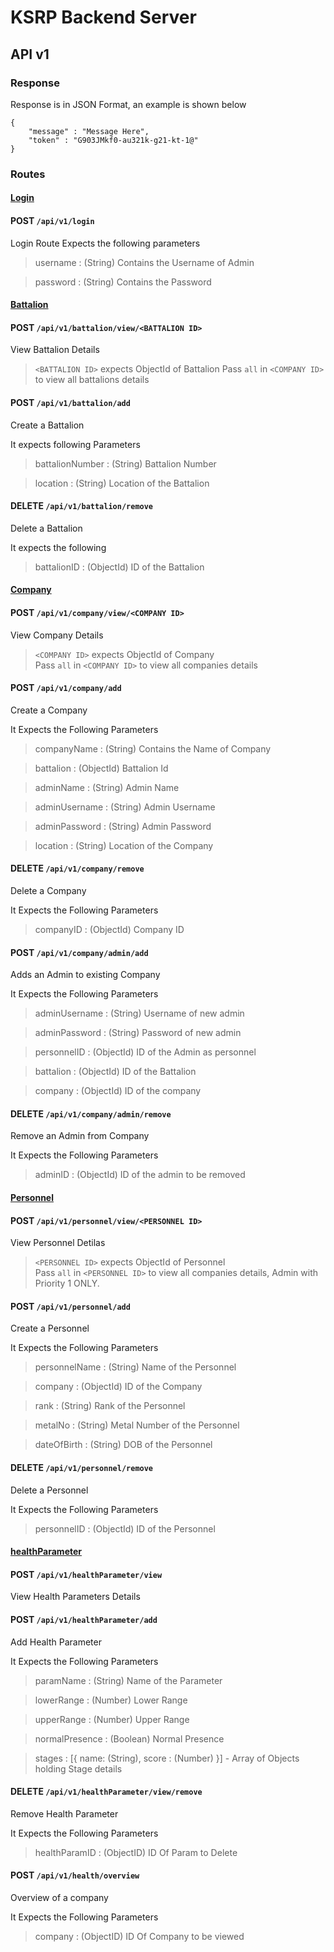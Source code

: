 # KSRP Backend Server
## API v1



### Response
Response is in JSON Format, an example is shown below

```
{
    "message" : "Message Here",
    "token" : "G903JMkf0-au321k-g21-kt-1@" 
}
```
### Routes 

#### <u>Login</u>  
#### POST `/api/v1/login`  
Login Route Expects the following parameters
> username : (String) Contains the Username of Admin

> password : (String) Contains the Password

#### <u>Battalion</u>
#### POST `/api/v1/battalion/view/<BATTALION ID>`
View Battalion Details

> `<BATTALION ID>` expects ObjectId of Battalion 
Pass `all` in `<COMPANY ID>` to view all battalions details

#### POST `/api/v1/battalion/add`
Create a Battalion

It expects following Parameters
> battalionNumber : (String) Battalion Number

> location : (String) Location of the Battalion

#### DELETE `/api/v1/battalion/remove`  
Delete a Battalion

It expects the following
> battalionID : (ObjectId) ID of the Battalion

#### <u>Company</u> 
#### POST `/api/v1/company/view/<COMPANY ID>`
View Company Details  

> `<COMPANY ID>` expects ObjectId of Company  
Pass `all` in `<COMPANY ID>` to view all companies details

#### POST `/api/v1/company/add`
Create a Company

It Expects the Following Parameters
> companyName : (String) Contains the Name of Company

> battalion : (ObjectId) Battalion Id

> adminName : (String) Admin Name

> adminUsername : (String) Admin Username

> adminPassword : (String) Admin Password

> location : (String) Location of the Company

#### DELETE `/api/v1/company/remove`
Delete a Company

It Expects the Following Parameters
> companyID : (ObjectId) Company ID

#### POST `/api/v1/company/admin/add`
Adds an Admin to existing Company

It Expects the Following Parameters
> adminUsername : (String) Username of new admin

> adminPassword : (String) Password of new admin

> personnelID : (ObjectId) ID of the Admin as personnel

> battalion : (ObjectId) ID of the Battalion

> company : (ObjectId) ID of the company

#### DELETE `/api/v1/company/admin/remove`
Remove an Admin from Company

It Expects the Following Parameters
> adminID : (ObjectId) ID of the admin to be removed

#### <u>Personnel</u> 
#### POST `/api/v1/personnel/view/<PERSONNEL ID>`
View Personnel Detilas  

> `<PERSONNEL ID>` expects ObjectId of Personnel  
Pass `all` in `<PERSONNEL ID>` to view all companies details, Admin with Priority 1 ONLY.

#### POST `/api/v1/personnel/add`
Create a Personnel

It Expects the Following Parameters
> personnelName : (String) Name of the Personnel

> company : (ObjectId) ID of the Company

> rank : (String) Rank of the Personnel

> metalNo : (String) Metal Number of the Personnel

> dateOfBirth : (String) DOB of the Personnel

#### DELETE `/api/v1/personnel/remove`
Delete a Personnel

It Expects the Following Parameters
> personnelID : (ObjectId) ID of the Personnel

#### <u>healthParameter</u> 
#### POST `/api/v1/healthParameter/view`
View Health Parameters Details  

#### POST `/api/v1/healthParameter/add`
Add Health Parameter

It Expects the Following Parameters
> paramName : (String) Name of the Parameter

> lowerRange : (Number) Lower Range

> upperRange : (Number) Upper Range

> normalPresence : (Boolean) Normal Presence

> stages : [{
    name: (String),
    score : (Number)
}] - Array of Objects holding Stage details

#### DELETE `/api/v1/healthParameter/view/remove`
Remove Health Parameter

It Expects the Following Parameters
> healthParamID : (ObjectID) ID Of Param to Delete
#### POST `/api/v1/health/overview`
Overview of a company

It Expects the Following Parameters
> company : (ObjectID) ID Of Company to be viewed